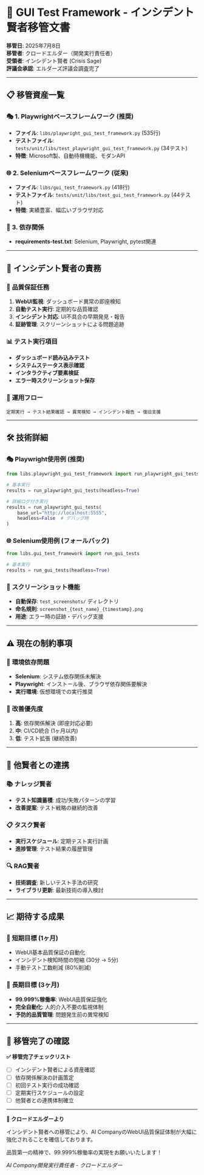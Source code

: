 # 🚨 GUI Test Framework - インシデント賢者移管文書

**移管日**: 2025年7月8日  
**移管者**: クロードエルダー（開発実行責任者）  
**受領者**: インシデント賢者 (Crisis Sage)  
**評議会承認**: エルダーズ評議会調査完了

---

## 📋 **移管資産一覧**

### 🎭 **1. Playwrightベースフレームワーク** (推奨)
- **ファイル**: `libs/playwright_gui_test_framework.py` (535行)
- **テストファイル**: `tests/unit/libs/test_playwright_gui_test_framework.py` (34テスト)
- **特徴**: Microsoft製、自動待機機能、モダンAPI

### 🌐 **2. Seleniumベースフレームワーク** (従来)
- **ファイル**: `libs/gui_test_framework.py` (418行)  
- **テストファイル**: `tests/unit/libs/test_gui_test_framework.py` (44テスト)
- **特徴**: 実績豊富、幅広いブラウザ対応

### 🔧 **3. 依存関係**
- **requirements-test.txt**: Selenium, Playwright, pytest関連

---

## 🎯 **インシデント賢者の責務**

### 🚨 **品質保証任務**
1. **WebUI監視**: ダッシュボード異常の即座検知
2. **自動テスト実行**: 定期的な品質確認
3. **インシデント対応**: UI不具合の早期発見・報告
4. **証跡管理**: スクリーンショットによる問題追跡

### 📊 **テスト実行項目**
- **ダッシュボード読み込みテスト**
- **システムステータス表示確認** 
- **インタラクティブ要素検証**
- **エラー時スクリーンショット保存**

### 🔄 **運用フロー**
```
定期実行 → テスト結果確認 → 異常検知 → インシデント報告 → 復旧支援
```

---

## 🛠️ **技術詳細**

### 🎭 **Playwright使用例** (推奨)
```python
from libs.playwright_gui_test_framework import run_playwright_gui_tests

# 基本実行
results = run_playwright_gui_tests(headless=True)

# 詳細ログ付き実行
results = run_playwright_gui_tests(
    base_url="http://localhost:5555",
    headless=False  # デバッグ時
)
```

### 🌐 **Selenium使用例** (フォールバック)
```python
from libs.gui_test_framework import run_gui_tests

# 基本実行
results = run_gui_tests(headless=True)
```

### 📸 **スクリーンショット機能**
- **自動保存**: `test_screenshots/` ディレクトリ
- **命名規則**: `screenshot_{test_name}_{timestamp}.png`
- **用途**: エラー時の証跡・デバッグ支援

---

## ⚠️ **現在の制約事項**

### 🔧 **環境依存問題**
- **Selenium**: システム依存関係未解決
- **Playwright**: インストール後、ブラウザ依存関係要解決
- **実行環境**: 仮想環境での実行推奨

### 🎯 **改善優先度**
1. **高**: 依存関係解決 (即座対応必要)
2. **中**: CI/CD統合 (1ヶ月以内)
3. **低**: テスト拡張 (継続改善)

---

## 🤝 **他賢者との連携**

### 📚 **ナレッジ賢者**
- **テスト知識蓄積**: 成功/失敗パターンの学習
- **改善提案**: テスト戦略の継続的改善

### 📋 **タスク賢者** 
- **実行スケジュール**: 定期テスト実行計画
- **進捗管理**: テスト結果の履歴管理

### 🔍 **RAG賢者**
- **技術調査**: 新しいテスト手法の研究
- **ライブラリ更新**: 最新技術の導入検討

---

## 📈 **期待する成果**

### 🎯 **短期目標** (1ヶ月)
- WebUI基本品質保証の自動化
- インシデント検知時間の短縮 (30分 → 5分)
- 手動テスト工数削減 (80%削減)

### 🚀 **長期目標** (3ヶ月)
- **99.999%稼働率**: WebUI品質保証強化
- **完全自動化**: 人的介入不要の監視体制
- **予防的品質管理**: 問題発生前の異常検知

---

## 🙏 **移管完了の確認**

**✅ 移管完了チェックリスト**
- [ ] インシデント賢者による資産確認
- [ ] 依存関係解決の計画策定  
- [ ] 初回テスト実行の成功確認
- [ ] 定期実行スケジュールの設定
- [ ] 他賢者との連携体制確立

---

**🤖 クロードエルダーより**

インシデント賢者への移管により、AI CompanyのWebUI品質保証体制が大幅に強化されることを確信しております。

品質第一の精神で、99.999%稼働率の実現をお願いいたします！

*AI Company開発実行責任者 - クロードエルダー*